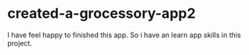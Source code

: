 # created-a-grocessory-app2
I have feel happy to finished this app. So i have an learn app skills in this project.
